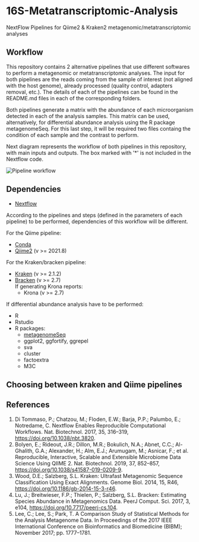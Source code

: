 # 16S-Metatranscriptomic-Analysis
NextFlow Pipelines for Qiime2 &amp; Kraken2 metagenomic/metatranscriptomic analyses

## Workflow
This repository contains 2 alternative pipelines that use different softwares to perform a metagenomic or metatranscriptomic analyses. 
The input for both pipelines are the reads coming from the sample of interest (not aligned with the host genome), 
already processed (quality control, adapters removal, etc.). The details of each of the pipelines can be found in the README.md files 
in each of the corresponding folders.   

Both pipelines generate a matrix with the abundance of each microorganism detected in each of the analysis samples. 
This matrix can be used, alternatively, for differential abundance analysis using the R package metagenomeSeq.
For this last step, it will be required two files containg the condition of each sample and the contrast to perform.  

Next diagram represents the workflow of both pipelines in this repository, with main inputs and outputs. 
The box marked with '*' is not included in the Nextflow code.

![Pipeline workflow](https://user-images.githubusercontent.com/116556564/199960696-5276126f-213d-4656-b426-a6e4c4e09fb0.png)


## Dependencies  

* [Nextflow](https://www.nextflow.io/)

According to the pipelines and steps (defined in the parameters of each pipeline) to be performed, dependencies of this workflow will be different.  

For the Qiime pipeline:  
* [Conda](https://docs.conda.io/en/latest/)
* [Qiime2](https://qiime2.org/) (v >= 2021.8)  
  
  
For the Kraken/bracken pipeline:
* [Kraken](https://github.com/DerrickWood/kraken2) (v >= 2.1.2)
* [Bracken](https://github.com/jenniferlu717/Bracken) (v >= 2.7)  
  If generating Krona reports:
  * Krona (v >= 2.7)
  
  
If differential abundance analysis have to be performed:
* R
* Rstudio
* R packages:
    * [metagenomeSeq](https://www.bioconductor.org/packages/release/bioc/html/metagenomeSeq.html)
    * ggplot2, ggfortify, ggrepel
    * sva
    * cluster
    * factoextra
    * M3C

## Choosing between kraken and Qiime pipelines

## References
1. Di Tommaso, P.; Chatzou, M.; Floden, E.W.; Barja, P.P.; Palumbo, E.; Notredame, C. Nextflow 
Enables Reproducible Computational Workflows. Nat. Biotechnol. 2017, 35, 316–319, https://doi.org/10.1038/nbt.3820.
2. Bolyen, E.; Rideout, J.R.; Dillon, M.R.; Bokulich, N.A.; Abnet, C.C.; Al-Ghalith, G.A.; Alexander, H.; 
Alm, E.J.; Arumugam, M.; Asnicar, F.; et al. Reproducible, Interactive, Scalable and Extensible Microbiome 
Data Science Using QIIME 2. Nat. Biotechnol. 2019, 37, 852–857, https://doi.org/10.1038/s41587-019-0209-9.
3. Wood, D.E.; Salzberg, S.L. Kraken: Ultrafast Metagenomic Sequence Classification Using Exact Alignments. 
Genome Biol. 2014, 15, R46, https://doi.org/10.1186/gb-2014-15-3-r46.
4. Lu, J.; Breitwieser, F.P.; Thielen, P.; Salzberg, S.L. Bracken: Estimating Species Abundance in Metagenomics 
Data. PeerJ Comput. Sci. 2017, 3, e104, https://doi.org/10.7717/peerj-cs.104.
5. Lee, C.; Lee, S.; Park, T. A Comparison Study of Statistical Methods for the Analysis Metagenome Data. 
In Proceedings of the 2017 IEEE International Conference on Bioinformatics and Biomedicine (BIBM); November 2017; pp. 1777–1781.
